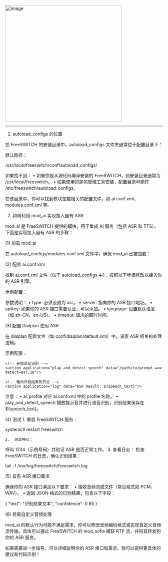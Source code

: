 <img width="372" alt="image" src="https://github.com/user-attachments/assets/1ab89dce-ffb9-452e-a3bb-2dbaca537d6b">

---

1. autoload_configs 的位置

在 FreeSWITCH 的安装目录中，autoload_configs 文件夹通常位于配置目录下：

默认路径：

/usr/local/freeswitch/conf/autoload_configs/

如果找不到：
	•	如果你是从源代码编译安装的 FreeSWITCH，则安装目录通常为 /usr/local/freeswitch。
	•	如果使用的是包管理工具安装，配置目录可能在 /etc/freeswitch/autoload_configs。

在该目录中，你可以找到模块加载相关的配置文件，如 ai.conf.xml、modules.conf.xml 等。

2. 如何利用 mod_ai 实现接入自有 ASR

mod_ai 是 FreeSWITCH 提供的模块，用于集成 AI 服务（包括 ASR 和 TTS）。下面是实现接入自有 ASR 的步骤：

(1) 加载 mod_ai

在 autoload_configs/modules.conf.xml 文件中，确保 mod_ai 已被加载：

<load module="mod_ai"/>

(2) 配置 ai.conf.xml

找到 ai.conf.xml 文件（位于 autoload_configs 中），按照以下步骤修改以接入你的 ASR 引擎。

示例配置：

<configuration name="ai.conf" description="AI Integration">
  <profiles>
    <profile name="custom_asr">
      <param name="type" value="asr"/> <!-- 声明为 ASR -->
      <param name="server" value="http://your-asr-server.com/api"/> <!-- ASR 接口地址 -->
      <param name="apikey" value="your-api-key"/> <!-- 可选：用于认证 -->
      <param name="language" value="en-US"/> <!-- 设置语言 -->
      <param name="timeout" value="5000"/> <!-- 超时时间，单位毫秒 -->
    </profile>
  </profiles>
</configuration>

参数说明：
	•	type: 必须设置为 asr。
	•	server: 指向你的 ASR 接口地址。
	•	apikey: 如果你的 ASR 接口需要认证，可以添加。
	•	language: 设置默认语言（如 zh-CN、en-US）。
	•	timeout: 请求的超时时间。

(3) 配置 Dialplan 使用 ASR

在 dialplan 配置文件（如 conf/dialplan/default.xml）中，设置 ASR 相关的处理逻辑。

示例配置：

<extension name="asr_test">
  <condition field="destination_number" expression="^1234$">
    <!-- 选择使用的 ASR profile -->
    <action application="set" data="ai_profile=custom_asr"/>
    
    <!-- 开始语音识别 -->
    <action application="play_and_detect_speech" data="/path/to/prompt.wav detect=asr,10"/>
    
    <!-- 输出识别结果到日志 -->
    <action application="log" data="ASR Result: ${speech_text}"/>
  </condition>
</extension>

注意：
	•	ai_profile 对应 ai.conf.xml 中的 profile 名称。
	•	play_and_detect_speech 播放提示音并进行语音识别，识别结果保存在 ${speech_text}。

(4) 测试
	1.	重启 FreeSWITCH 服务：

systemctl restart freeswitch


	2.	测试呼叫：
呼叫 1234（示例号码）并验证 ASR 是否正常工作。
	3.	查看日志：
检查 FreeSWITCH 的日志，确认识别结果：

tail -f /var/log/freeswitch/freeswitch.log

(5) 自有 ASR 接口要求

确保你的 ASR 接口满足以下要求：
	•	接收音频流或文件（常见格式如 PCM、WAV）。
	•	返回 JSON 格式的识别结果，包含以下字段：

{
  "text": "识别结果文本",
  "confidence": 0.95
}



(6) 若需自定义音频处理

mod_ai 的默认行为可能不满足需求，你可以修改音频编码格式或实现自定义音频流传输。具体可以通过 FreeSWITCH 的 mod_sofia 捕获 RTP 流，并将其转发到你的 ASR 服务。

如果需要进一步指导，可以详细说明你的 ASR 接口和需求，我可以提供更具体的建议和代码示例！